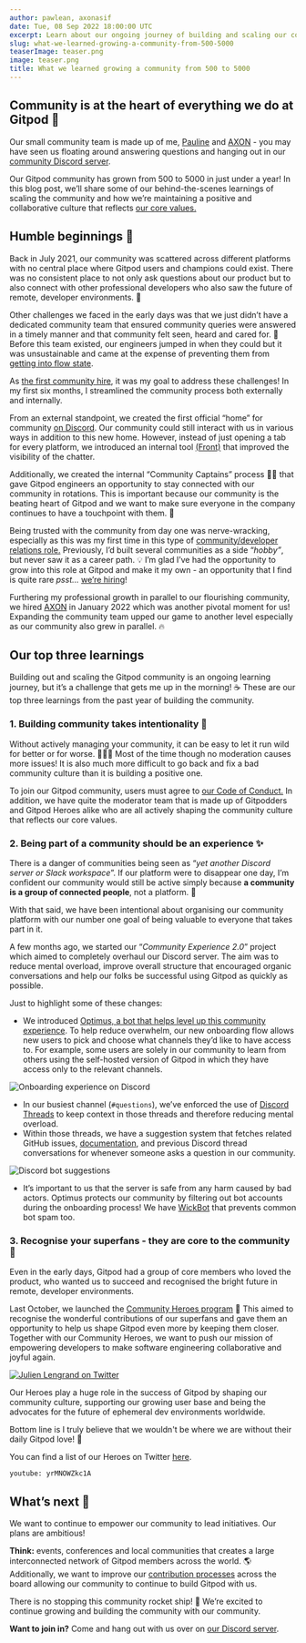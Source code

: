 ```yaml
---
author: pawlean, axonasif
date: Tue, 08 Sep 2022 18:00:00 UTC
excerpt: Learn about our ongoing journey of building and scaling our community at Gitpod!
slug: what-we-learned-growing-a-community-from-500-5000
teaserImage: teaser.png
image: teaser.png
title: What we learned growing a community from 500 to 5000
---
```


<script context="module">
  export const prerender = true;
</script>

## Community is at the heart of everything we do at Gitpod 🧡

Our small community team is made up of me, [Pauline](https://twitter.com/paulienuh) and [AXON](https://twitter.com/axonasif) - you may have seen us floating around answering questions and hanging out in our [community Discord server](https://www.gitpod.io/chat).

Our Gitpod community has grown from 500 to 5000 in just under a year! In this blog post, we’ll share some of our behind-the-scenes learnings of scaling the community and how we’re maintaining a positive and collaborative culture that reflects [our core values.](https://www.gitpod.io/blog/gitpod-core-values)

## Humble beginnings 🤲

Back in July 2021, our community was scattered across different platforms with no central place where Gitpod users and champions could exist. There was no consistent place to not only ask questions about our product but to also connect with other professional developers who also saw the future of remote, developer environments. 💭

Other challenges we faced in the early days was that we just didn’t have a dedicated community team that ensured community queries were answered in a timely manner and that community felt seen, heard and cared for. 🧡 Before this team existed, our engineers jumped in when they could but it was unsustainable and came at the expense of preventing them from [getting into flow state](https://www.gitpod.io/blog/psychology-of-devx#the-psychology-of-developer-experience).

As [the first community hire](http://pawlean.com/2021/07/02/as-of-today-im-building-communities-full-time/), it was my goal to address these challenges! In my first six months, I streamlined the community process both externally and internally.

From an external standpoint, we created the first official “home” for community [on Discord](https://www.gitpod.io/chat). Our community could still interact with us in various ways in addition to this new home. However, instead of just opening a tab for every platform, we introduced an internal tool [(Front)](https://www.frontapp.com) that improved the visibility of the chatter.

Additionally, we created the internal “Community Captains” process 🧑‍✈️ that gave Gitpod engineers an opportunity to stay connected with our community in rotations. This is important because our community is the beating heart of Gitpod and we want to make sure everyone in the company continues to have a touchpoint with them. 💯

Being trusted with the community from day one was nerve-wracking, especially as this was my first time in this type of [community/developer relations role.](https://pawlean.com/2021/07/02/as-of-today-im-building-communities-full-time/) Previously, I’d built several communities as a side “_hobby”_, but never saw it as a career path. 💡 I’m glad I’ve had the opportunity to grow into this role at Gitpod and make it my own - an opportunity that I find is quite rare _psst…_ [we’re hiring](https://gitpod.io/careers)!

Furthering my professional growth in parallel to our flourishing community, we hired [AXON](https://twitter.com/axonasif) in January 2022 which was another pivotal moment for us! Expanding the community team upped our game to another level especially as our community also grew in parallel. 🔥

## Our top three learnings

Building out and scaling the Gitpod community is an ongoing learning journey, but it’s a challenge that gets me up in the morning! ☕️ These are our top three learnings from the past year of building the community.

### 1. Building community takes intentionality 💜

Without actively managing your community, it can be easy to let it run wild for better or for worse. 🏃🏻‍♀️ Most of the time though no moderation causes more issues! It is also much more difficult to go back and fix a bad community culture than it is building a positive one.

To join our Gitpod community, users must agree to [our Code of Conduct.](https://github.com/gitpod-io/gitpod#code-of-conduct) In addition, we have quite the moderator team that is made up of Gitpodders and Gitpod Heroes alike who are all actively shaping the community culture that reflects our core values.

### 2. Being part of a community should be an experience ✨

There is a danger of communities being seen as “_yet another Discord server or Slack workspace_”. If our platform were to disappear one day, I’m confident our community would still be active simply because **a community is a group of connected people**, not a platform. 💜

With that said, we have been intentional about organising our community platform with our number one goal of being valuable to everyone that takes part in it.

A few months ago, we started our “_Community Experience 2.0_” project which aimed to completely overhaul our Discord server. The aim was to reduce mental overload, improve overall structure that encouraged organic conversations and help our folks be successful using Gitpod as quickly as possible.

Just to highlight some of these changes:

- We introduced [Optimus, a bot that helps level up this community experience](https://github.com/gitpod-io/optimus). To help reduce overwhelm, our new onboarding flow allows new users to pick and choose what channels they’d like to have access to. For example, some users are solely in our community to learn from others using the self-hosted version of Gitpod in which they have access only to the relevant channels.

![Onboarding experience on Discord](../../../../../static/images/blog/what-we-learned-growing-a-community-from-500-5000/Onboarding_Experience_on_Discord.png "Onboarding experience on Discord")

- In our busiest channel (`#questions`), we’ve enforced the use of [Discord Threads](https://support.discord.com/hc/en-us/articles/4403205878423-Threads-FAQ) to keep context in those threads and therefore reducing mental overload.
- Within those threads, we have a suggestion system that fetches related GitHub issues, [documentation](https://gitpod.io/docs), and previous Discord thread conversations for whenever someone asks a question in our community.

![Discord bot suggestions](../../../../../static/images/blog/what-we-learned-growing-a-community-from-500-5000/Discord_bot_suggestions.png "Discord bot suggestions")

- It’s important to us that the server is safe from any harm caused by bad actors. Optimus protects our community by filtering out bot accounts during the onboarding process! We have [WickBot](https://wickbot.com/) that prevents common bot spam too.

### 3. Recognise your superfans - they are core to the community 🎯

Even in the early days, Gitpod had a group of core members who loved the product, who wanted us to succeed and recognised the bright future in remote, developer environments.

Last October, we launched the [Community Heroes program](https://www.gitpod.io/community/heroes) 🦸 This aimed to recognise the wonderful contributions of our superfans and gave them an opportunity to help us shape Gitpod even more by keeping them closer. Together with our Community Heroes, we want to push our mission of empowering developers to make software engineering collaborative and joyful again.

[![Julien Lengrand on Twitter](../../../../../static/images/blog/what-we-learned-growing-a-community-from-500-5000/Julien_Lengrand-Lambert_on_Twitter.png "Julien Lengrand on Twitter")](https://twitter.com/jlengrand/status/1522865269986799616)

Our Heroes play a huge role in the success of Gitpod by shaping our community culture, supporting our growing user base and being the advocates for the future of ephemeral dev environments worldwide.

Bottom line is I truly believe that we wouldn't be where we are without their daily Gitpod love! 🧡

You can find a list of our Heroes on Twitter [here](https://twitter.com/i/lists/1466436380771377164).

`youtube: yrMNOWZkc1A`

## What’s next 🦩

We want to continue to empower our community to lead initiatives. Our plans are ambitious!

**Think:** events, conferences and local communities that creates a large interconnected network of Gitpod members across the world. 🌎 Additionally, we want to improve our [contribution processes](https://github.com/gitpod-io/.github/blob/main/CONTRIBUTING.md) across the board allowing our community to continue to build Gitpod with us.

There is no stopping this community rocket ship! 🚀 We’re excited to continue growing and building the community with our community.

**Want to join in?** Come and hang out with us over on [our Discord server](https://www.gitpod.io/chat).
